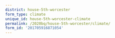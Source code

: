 ```yaml
---
district: house-5th-worcester
form_type: climate
unique_id: house-5th-worcester-climate
permalink: /2020bq/house-5th-worcester/climate/
form_id: '201705916871054'
---
```

